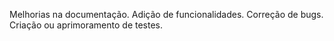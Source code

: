 Melhorias na documentação.
Adição de funcionalidades.
Correção de bugs.
Criação ou aprimoramento de testes.

